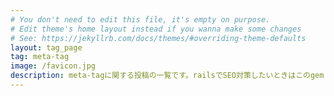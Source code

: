 ```yaml
---
# You don't need to edit this file, it's empty on purpose.
# Edit theme's home layout instead if you wanna make some changes
# See: https://jekyllrb.com/docs/themes/#overriding-theme-defaults
layout: tag_page
tag: meta-tag
image: /favicon.jpg
description: meta-tagに関する投稿の一覧です。railsでSEO対策したいときはこのgem「meta-tag」を利用することで効率的にtitle, descriptionなどを動的に変更できます。
---
```

